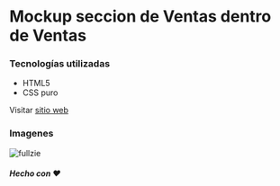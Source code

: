 # Mockup seccion de Ventas dentro de Ventas

### Tecnologías utilizadas
- HTML5
- CSS puro 



Visitar [sitio web](https://ventas-mockup.netlify.app/)


### Imagenes
![fullzie](https://imgur.com/e2j7uQu.png)



##### Hecho con :heart:
